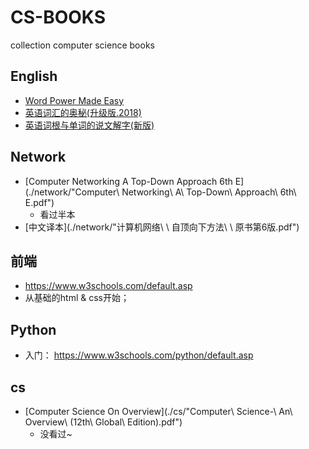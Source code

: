 # CS-BOOKS
collection computer science books

## English
* [Word Power Made Easy](http://confluence.pri.ibanyu.com/pages/viewpage.action?pageId=1737226)
* [英语词汇的奥秘(升级版.2018)](./english/ePUBw.COM+-+英语词汇的奥秘：升级版.pdf)
* [英语词根与单词的说文解字(新版)](./english/epubw.com++英语词根.pdf)

## Network
* [Computer Networking A Top-Down Approach 6th E](./network/"Computer\ Networking\ A\ Top-Down\ Approach\ 6th\ E.pdf")
    * 看过半本
* [中文译本](./network/"计算机网络\ \ 自顶向下方法\ \ 原书第6版.pdf")


## 前端
* https://www.w3schools.com/default.asp
* 从基础的html & css开始；

## Python
* 入门： https://www.w3schools.com/python/default.asp


## cs
* [Computer Science On Overview](./cs/"Computer\ Science-\ An\ Overview\ \(12th\ Global\ Edition\).pdf")
    * 没看过~